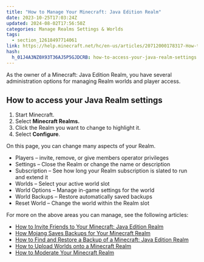 ```yaml
---
title: "How to Manage Your Minecraft: Java Edition Realm"
date: 2023-10-25T17:03:24Z
updated: 2024-08-02T17:56:50Z
categories: Manage Realms Settings & Worlds
tags:
  - section_12618497714061
link: https://help.minecraft.net/hc/en-us/articles/20712000178317-How-to-Manage-Your-Minecraft-Java-Edition-Realm
hash:
  h_01J4A3NZ0X93T36AJ5P5GJDCRB: how-to-access-your-java-realm-settings
---
```


As the owner of a Minecraft: Java Edition Realm, you have several administration options for managing Realm worlds and player access.

## How to access your Java Realm settings

1.  Start Minecraft.
2.  Select **Minecraft Realms.**
3.  Click the Realm you want to change to highlight it.
4.  Select **Configure**.

On this page, you can change many aspects of your Realm.

- Players – invite, remove, or give members operator privileges
- Settings – Close the Realm or change the name or description
- Subscription – See how long your Realm subscription is slated to run and extend it
- Worlds – Select your active world slot
- World Options – Manage in-game settings for the world
- World Backups – Restore automatically saved backups
- Reset World – Change the world within the Realm slot

For more on the above areas you can manage, see the following articles:

- [How to Invite Friends to Your Minecraft: Java Edition Realm](../Create-or-Join-Realms/How-to-Invite-Friends-to-Your-Minecraft-Java-Edition-Realm.md)
- [How Mojang Saves Backups for Your Minecraft Realm](./How-Mojang-Saves-Backups-for-Your-Minecraft-Realm.md)
- [How to Find and Restore a Backup of a Minecraft: Java Edition Realm](../Troubleshoot-Minecraft-Realms/How-to-Find-and-Restore-a-Backup-of-a-Minecraft-Java-Edition-Realm.md)
- [How to Upload Worlds onto a Minecraft Realm](./How-to-Upload-Worlds-onto-a-Minecraft-Realm.md)
- [How to Moderate Your Minecraft Realm](./How-to-Moderate-Your-Minecraft-Realm.md)
